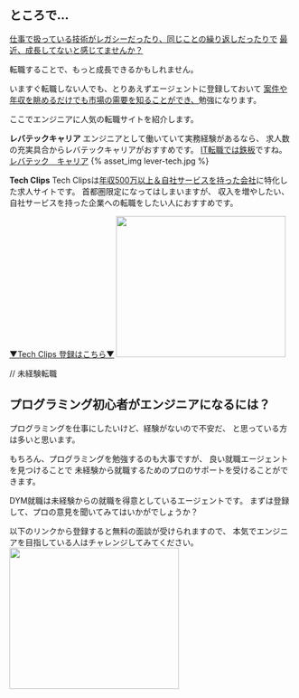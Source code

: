 ## ところで...
<u>仕事で扱っている技術がレガシーだったり、同じことの繰り返しだったりで</u>
<u>最近、成長してないと感じてませんか？</u>

転職することで、もっと成長できるかもしれません。

いますぐ転職しない人でも、とりあえずエージェントに登録しておいて
<u>案件や年収を眺めるだけでも市場の需要を知ることができ、</u>勉強になります。

ここでエンジニアに人気の転職サイトを紹介します。

**レバテックキャリア**
エンジニアとして働いていて実務経験があるなら、
求人数の充実具合からレバテックキャリアがおすすめです。
<u>IT転職では鉄板</u>ですね。
[レバテック　キャリア](https://orchid.run/wiki/learn )
{% asset_img lever-tech.jpg %}

**Tech Clips**
Tech Clipsは<u>年収500万以上＆自社サービスを持った会社</u>に特化した求人サイトです。
首都圏限定になってはしまいますが、
収入を増やしたい、自社サービスを持った企業への転職をしたい人におすすめです。

[▼Tech Clips 登録はこちら▼](https://px.a8.net/svt/ejp?a8mat=3H3JXF+DE94S2+3SWM+61Z81)
<a href="https://px.a8.net/svt/ejp?a8mat=3H3JXF+DE94S2+3SWM+61Z81" rel="nofollow">
<img border="0" width="300" height="250" alt="" src="https://www20.a8.net/svt/bgt?aid=210117795810&wid=001&eno=01&mid=s00000017743001017000&mc=1"></a>
<img border="0" width="1" height="1" src="https://www12.a8.net/0.gif?a8mat=3H3JXF+DE94S2+3SWM+61Z81" alt="">



// 未経験転職
## プログラミング初心者がエンジニアになるには？
プログラミングを仕事にしたいけど、経験がないので不安だ、
と思っている方は多いと思います。

もちろん、プログラミングを勉強するのも大事ですが、
良い就職エージェントを見つけることで
未経験から就職するためのプロのサポートを受けることができます。

DYM就職は未経験からの就職を得意としているエージェントです。
まずは登録して、プロの意見を聞いてみてはいかがでしょうか？

以下のリンクから登録すると無料の面談が受けられますので、
本気でエンジニアを目指している人はチャレンジしてみてください。
<a href="https://px.a8.net/svt/ejp?a8mat=3H3JXF+9CZD6A+3EI0+HZAGX" rel="nofollow">
<img border="0" width="300" height="250" alt="" src="https://www27.a8.net/svt/bgt?aid=210117795566&wid=001&eno=01&mid=s00000015876003020000&mc=1"></a>
<img border="0" width="1" height="1" src="https://www15.a8.net/0.gif?a8mat=3H3JXF+9CZD6A+3EI0+HZAGX" alt="">